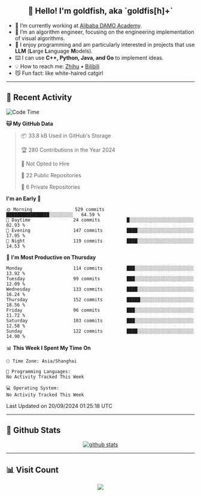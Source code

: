 
<h2 align="center">👋 Hello! I'm goldfish, aka `goldfis[h]+`</h2>

- 📍 I’m currently working at [Alibaba DAMO Academy](https://damo.alibaba.com/).  
- 🌱 I’m an algorithm engineer, focusing on the engineering implementation of visual algorithms.  
- 💬 I enjoy programming and am particularly interested in projects that use **LLM** (**L**arge **L**anguage **M**odels).   
- ⌨️ I can use **C++, Python, Java, and Go** to implement ideas.  
- 💡 How to reach me: [Zhihu](https://www.zhihu.com/people/goldfishh) • [Bilibili](https://space.bilibili.com/11349246)  
- 😼 Fun fact: like white-haired catgirl  

-------

## 🔧 Recent Activity

<!--START_SECTION:waka-->
![Code Time](http://img.shields.io/badge/Code%20Time-87%20hrs%2010%20mins-blue)

**🐱 My GitHub Data** 

> 📦 33.8 kB Used in GitHub's Storage 
 > 
> 🏆 280 Contributions in the Year 2024
 > 
> 🚫 Not Opted to Hire
 > 
> 📜 22 Public Repositories 
 > 
> 🔑 6 Private Repositories 
 > 
**I'm an Early 🐤** 

```text
🌞 Morning                529 commits         ████████████████░░░░░░░░░   64.59 % 
🌆 Daytime                24 commits          █░░░░░░░░░░░░░░░░░░░░░░░░   02.93 % 
🌃 Evening                147 commits         ████░░░░░░░░░░░░░░░░░░░░░   17.95 % 
🌙 Night                  119 commits         ████░░░░░░░░░░░░░░░░░░░░░   14.53 % 
```
📅 **I'm Most Productive on Thursday** 

```text
Monday                   114 commits         ███░░░░░░░░░░░░░░░░░░░░░░   13.92 % 
Tuesday                  99 commits          ███░░░░░░░░░░░░░░░░░░░░░░   12.09 % 
Wednesday                133 commits         ████░░░░░░░░░░░░░░░░░░░░░   16.24 % 
Thursday                 152 commits         █████░░░░░░░░░░░░░░░░░░░░   18.56 % 
Friday                   96 commits          ███░░░░░░░░░░░░░░░░░░░░░░   11.72 % 
Saturday                 103 commits         ███░░░░░░░░░░░░░░░░░░░░░░   12.58 % 
Sunday                   122 commits         ████░░░░░░░░░░░░░░░░░░░░░   14.90 % 
```


📊 **This Week I Spent My Time On** 

```text
🕑︎ Time Zone: Asia/Shanghai

💬 Programming Languages: 
No Activity Tracked This Week

💻 Operating System: 
No Activity Tracked This Week
```


 Last Updated on 20/09/2024 01:25:18 UTC
<!--END_SECTION:waka-->

-------

## 📆 Github Stats

<p align="center">
    <a href="https://github.com/anuraghazra/github-readme-stats">
      <img src="https://github-readme-stats.vercel.app/api?username=goldfishh&show_icons=true&theme=dracula" alt="github stats" />
    </a>
</p>

-------

## 📊 Visit Count

<p align="center">
  <a href="https://count.getloli.com/"><img src="https://count.getloli.com/get/@:goldfishh?theme=rule34"></a>
</p>
